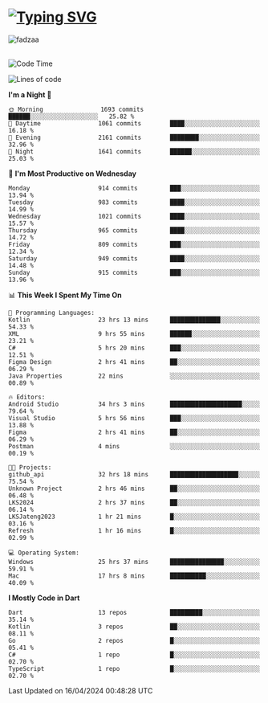 
<h1 align="left"><a href="https://git.io/typing-svg"><img src="https://readme-typing-svg.demolab.com?font=Fira+Code&pause=1000&color=F7F7F7&random=false&width=600&lines=Hi+%F0%9F%91%8B%2C+I'm+Fattah+Anggit+Al+Dzakwan;Junior+Software+Developer+from+SMK+Raden+Umar+Said" alt="Typing SVG" /></a></h1>


<div align="left" display="flex"> 
  <img src="https://komarev.com/ghpvc/?username=fadzaa&label=Profile%20views&color=0e75b6&style=flat" alt="fadzaa" /> 
</div>

<br/>

<!--START_SECTION:waka-->
![Code Time](http://img.shields.io/badge/Code%20Time-432%20hrs%2056%20mins-blue)

![Lines of code](https://img.shields.io/badge/From%20Hello%20World%20I%27ve%20Written-1.6%20million%20lines%20of%20code-blue)

**I'm a Night 🦉** 

```text
🌞 Morning                1693 commits        ██████░░░░░░░░░░░░░░░░░░░   25.82 % 
🌆 Daytime                1061 commits        ████░░░░░░░░░░░░░░░░░░░░░   16.18 % 
🌃 Evening                2161 commits        ████████░░░░░░░░░░░░░░░░░   32.96 % 
🌙 Night                  1641 commits        ██████░░░░░░░░░░░░░░░░░░░   25.03 % 
```
📅 **I'm Most Productive on Wednesday** 

```text
Monday                   914 commits         ███░░░░░░░░░░░░░░░░░░░░░░   13.94 % 
Tuesday                  983 commits         ████░░░░░░░░░░░░░░░░░░░░░   14.99 % 
Wednesday                1021 commits        ████░░░░░░░░░░░░░░░░░░░░░   15.57 % 
Thursday                 965 commits         ████░░░░░░░░░░░░░░░░░░░░░   14.72 % 
Friday                   809 commits         ███░░░░░░░░░░░░░░░░░░░░░░   12.34 % 
Saturday                 949 commits         ████░░░░░░░░░░░░░░░░░░░░░   14.48 % 
Sunday                   915 commits         ███░░░░░░░░░░░░░░░░░░░░░░   13.96 % 
```


📊 **This Week I Spent My Time On** 

```text
💬 Programming Languages: 
Kotlin                   23 hrs 13 mins      ██████████████░░░░░░░░░░░   54.33 % 
XML                      9 hrs 55 mins       ██████░░░░░░░░░░░░░░░░░░░   23.21 % 
C#                       5 hrs 20 mins       ███░░░░░░░░░░░░░░░░░░░░░░   12.51 % 
Figma Design             2 hrs 41 mins       ██░░░░░░░░░░░░░░░░░░░░░░░   06.29 % 
Java Properties          22 mins             ░░░░░░░░░░░░░░░░░░░░░░░░░   00.89 % 

🔥 Editors: 
Android Studio           34 hrs 3 mins       ████████████████████░░░░░   79.64 % 
Visual Studio            5 hrs 56 mins       ███░░░░░░░░░░░░░░░░░░░░░░   13.88 % 
Figma                    2 hrs 41 mins       ██░░░░░░░░░░░░░░░░░░░░░░░   06.29 % 
Postman                  4 mins              ░░░░░░░░░░░░░░░░░░░░░░░░░   00.19 % 

🐱‍💻 Projects: 
github_api               32 hrs 18 mins      ███████████████████░░░░░░   75.54 % 
Unknown Project          2 hrs 46 mins       ██░░░░░░░░░░░░░░░░░░░░░░░   06.48 % 
LKS2024                  2 hrs 37 mins       ██░░░░░░░░░░░░░░░░░░░░░░░   06.14 % 
LKSJateng2023            1 hr 21 mins        █░░░░░░░░░░░░░░░░░░░░░░░░   03.16 % 
Refresh                  1 hr 16 mins        █░░░░░░░░░░░░░░░░░░░░░░░░   02.99 % 

💻 Operating System: 
Windows                  25 hrs 37 mins      ███████████████░░░░░░░░░░   59.91 % 
Mac                      17 hrs 8 mins       ██████████░░░░░░░░░░░░░░░   40.09 % 
```

**I Mostly Code in Dart** 

```text
Dart                     13 repos            █████████░░░░░░░░░░░░░░░░   35.14 % 
Kotlin                   3 repos             ██░░░░░░░░░░░░░░░░░░░░░░░   08.11 % 
Go                       2 repos             █░░░░░░░░░░░░░░░░░░░░░░░░   05.41 % 
C#                       1 repo              █░░░░░░░░░░░░░░░░░░░░░░░░   02.70 % 
TypeScript               1 repo              █░░░░░░░░░░░░░░░░░░░░░░░░   02.70 % 
```




 Last Updated on 16/04/2024 00:48:28 UTC
<!--END_SECTION:waka-->
